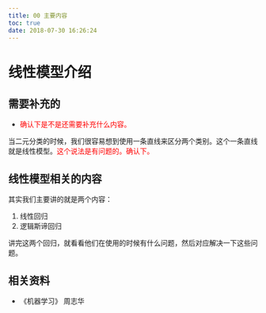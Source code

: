 ```yaml
---
title: 00 主要内容
toc: true
date: 2018-07-30 16:26:24
---
```

# 线性模型介绍

## 需要补充的

- <span style="color:red;">确认下是不是还需要补充什么内容。</span>



当二元分类的时候，我们很容易想到使用一条直线来区分两个类别。这个一条直线就是线性模型。<span style="color:red;">这个说法是有问题的。确认下。</span>

## 线性模型相关的内容

其实我们主要讲的就是两个内容：

1. 线性回归
2. 逻辑斯谛回归

讲完这两个回归，就看看他们在使用的时候有什么问题，然后对应解决一下这些问题。



## 相关资料

- 《机器学习》 周志华
